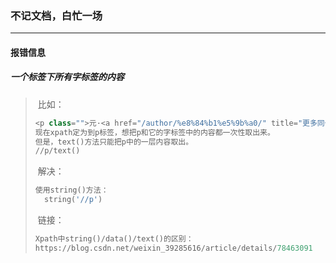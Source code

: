 

### 不记文档，白忙一场

------

#### 报错信息

##### 一个标签下所有字标签的内容

> ​	比如：
>
> ```python
> <p class="">元·<a href="/author/%e8%84%b1%e5%9b%a0/" title="更多同作者相关作品" target="_blank" class="">脱因</a></p>
> 现在xpath定为到p标签，想把p和它的字标签中的内容都一次性取出来。
> 但是，text()方法只能把p中的一层内容取出。
> //p/text()
> ```
>
> ​	解决：
>
> ```python
> 使用string()方法：
> 	string('//p')
> ```
>
> ​	链接：
>
> ```python
> Xpath中string()/data()/text()的区别：
> https://blog.csdn.net/weixin_39285616/article/details/78463091
> ```